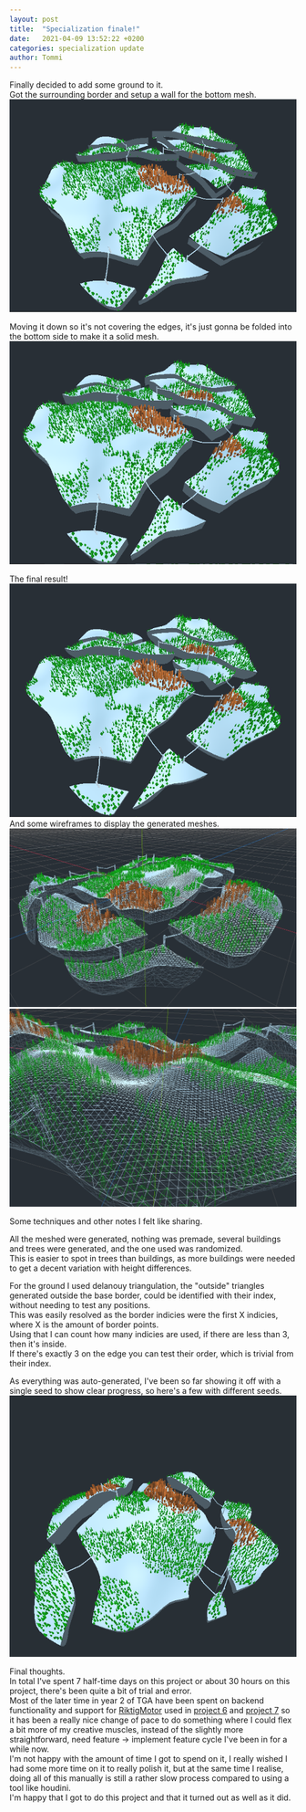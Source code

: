 ```yaml
---
layout: post
title:  "Specialization finale!"
date:   2021-04-09 13:52:22 +0200
categories: specialization update
author: Tommi
---
```


Finally decided to add some ground to it.  
Got the surrounding border and setup a wall for the bottom mesh.  
![Surround](/images/1_LetsBuildAWall.png)  

Moving it down so it's not covering the edges, it's just gonna be folded into the bottom side to make it a solid mesh.  
![Move it down](/images/2_LetsNotBuildAWall.png)  

The final result!  
![Final](/images/3_FoldBottom.png)  
And some wireframes to display the generated meshes.  
![Wire1](/images/SpecFinal_Wire1.png)  
![Wire2](/images/SpecFinal_Wire2.png)  

Some techniques and other notes I felt like sharing.  

All the meshed were generated, nothing was premade, several buildings and trees were generated, and the one used was randomized.  
This is easier to spot in trees than buildings, as more buildings were needed to get a decent variation with height differences.  

For the ground I used delanouy triangulation, the "outside" triangles generated outside the base border, could be identified with their index, without needing to test any positions.  
This was easily resolved as the border indicies were the first X indicies, where X is the amount of border points.  
Using that I can count how many indicies are used, if there are less than 3, then it's inside.  
If there's exactly 3 on the edge you can test their order, which is trivial from their index.  

As everything was auto-generated, I've been so far showing it off with a single seed to show clear progress, so here's a few with different seeds.
![DifferentSeeds](/images/SpecGeneration5.gif)

Final thoughts.  
In total I've spent 7 half-time days on this project or about 30 hours on this project, there's been quite a bit of trial and error.  
Most of the later time in year 2 of TGA have been spent on backend functionality and support for [RiktigMotor](/riktig_motor) used in [project 6](/project/6/) and [project 7](/project/7/) so it has been a really nice change of pace to do something where I could flex a bit more of my creative muscles, instead of the slightly more straightforward, need feature -> implement feature cycle I've been in for a while now.  
I'm not happy with the amount of time I got to spend on it, I really wished I had some more time on it to really polish it, but at the same time I realise, doing all of this manually is still a rather slow process compared to using a tool like houdini.  
I'm happy that I got to do this project and that it turned out as well as it did.